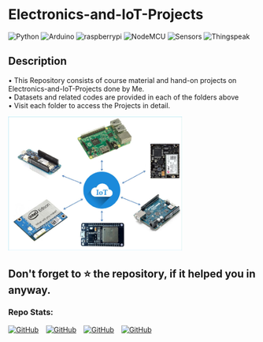 # Electronics-and-IoT-Projects

<img alt="Python" src="https://img.shields.io/badge/python%20-%2314354C.svg?&style=for-the-badge&logo=python&logoColor=white" /> <img alt="Arduino" src="https://img.shields.io/badge/arduino%20-%2314354C.svg?&style=for-the-badge&logo=arduino&logoColor=white" /> <img alt="raspberrypi" src="https://img.shields.io/badge/raspberrypi%20-%23150458.svg?&style=for-the-badge&logo=raspberrypi&logoColor=white" /> <img alt="
NodeMCU" src="https://img.shields.io/badge/NodeMCU%20-%23013243.svg?&style=for-the-badge&logo=NodeMCU&logoColor=white" /> <img alt="Sensors" src="https://img.shields.io/badge/sensors%20-%23800.svg?&style=for-the-badge&logo=sensors&logoColor=white" /> <img alt="Thingspeak" src="https://img.shields.io/badge/thingspeak%20-%23430098.svg?&style=for-the-badge&logo=thingspeak&logoColor=white" />	


## Description
• This Repository consists of course material and hand-on projects on Electronics-and-IoT-Projects done by Me.\
• Datasets and related codes are provided in each of the folders above\
• Visit each folder to access the Projects in detail.




<img src="https://github.com/RIT-MESH/Electronics-and-IoT-Projects/blob/main/IoT.jpg" alt="Landing Page" height="40%" width="70%" />

## Don't forget to ⭐ the repository, if it helped you in anyway.

### Repo Stats:
[![GitHub](https://img.shields.io/github/followers/RIT-MESH?style=social)](https://github.com/RIT-MESH)  &ensp;  [![GitHub](https://img.shields.io/github/stars/RIT-MESH/Electronics-and-IoT-Projects?style=social)](https://github.com/RIT-MESH/Electronics-and-IoT-Projects)  &ensp;  [![GitHub](https://img.shields.io/github/forks/RIT-MESH/Electronics-and-IoT-Projects?style=social)](https://github.com/RIT-MESH/Electronics-and-IoT-Projects)  &ensp; [![GitHub](https://img.shields.io/github/watchers/RIT-MESH/Electronics-and-IoT-Projects?style=social)](https://github.com/RIT-MESH/Electronics-and-IoT-Projects)
